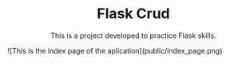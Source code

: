 <h1 align="center">
    <span>Flask Crud</span>
</h1>

<div align="center">
    <p>This is a project developed to practice Flask skills.</p>
</div>


<div>
    ![This is the index page of the aplication](public/index_page.png)
</div>